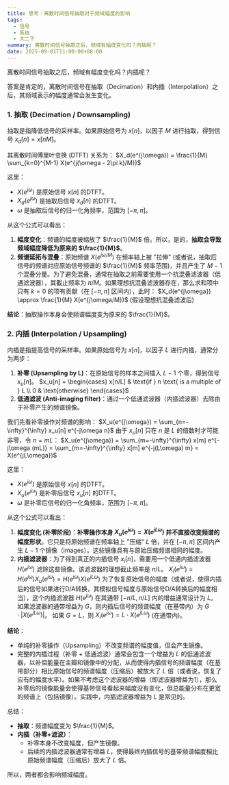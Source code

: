```yaml
---
title: 思考：离散时间信号抽取对于频域幅度的影响
tags:
  - 信号
  - 系统
  - 大二下
summary: 离散时间信号抽取之后，频域有幅度变化吗？内插呢？
date: 2025-09-01T11:00:00+08:00
---
```


离散时间信号抽取之后，频域有幅度变化吗？内插呢？

答案是肯定的，离散时间信号在抽取（Decimation）和内插（Interpolation）之后，其频域表示的幅度通常会发生变化。

### 1. 抽取 (Decimation / Downsampling)

抽取是指降低信号的采样率。如果原始信号为 $x[n]$，以因子 $M$ 进行抽取，得到信号 $x_d[n] = x[nM]$。

其离散时间傅里叶变换 (DTFT) 关系为：
$X_d(e^{j\omega}) = \frac{1}{M} \sum_{k=0}^{M-1} X(e^{j(\omega - 2\pi k)/M})$

这里：
*   $X(e^{j\omega})$ 是原始信号 $x[n]$ 的DTFT。
*   $X_d(e^{j\omega})$ 是抽取后信号 $x_d[n]$ 的DTFT。
*   $\omega$ 是抽取后信号的归一化角频率，范围为 $[-\pi, \pi]$。

从这个公式可以看出：

1.  **幅度变化**：频谱的幅度被缩放了 $\frac{1}{M}$ 倍。所以，是的，**抽取会导致频域幅度降低为原来的 $\frac{1}{M}$**。
2.  **频谱延拓与混叠**：原始频谱 $X(e^{j\omega/M})$ 在频率轴上被 "拉伸" (或者说，抽取后信号的频谱对应原始信号频谱的 $\frac{1}{M}$ 频率范围)，并且产生了 $M-1$ 个混叠分量。为了避免混叠，通常在抽取之前需要使用一个抗混叠滤波器（低通滤波器），其截止频率为 $\pi/M$。如果理想抗混叠滤波器存在，那么求和项中只有 $k=0$ 的项有贡献（在 $[-\pi, \pi]$ 区间内），此时：
    $X_d(e^{j\omega}) \approx \frac{1}{M} X(e^{j\omega/M})$ (假设理想抗混叠滤波后)

**结论**：抽取操作本身会使频谱幅度变为原来的 $\frac{1}{M}$。

### 2. 内插 (Interpolation / Upsampling)

内插是指提高信号的采样率。如果原始信号为 $x[n]$，以因子 $L$ 进行内插，通常分为两步：
1.  **补零 (Upsampling by L)**：在原始信号的样本之间插入 $L-1$ 个零，得到信号 $x_u[n]$。
    $x_u[n] = \begin{cases} x[n/L] & \text{if } n \text{ is a multiple of } L \\ 0 & \text{otherwise} \end{cases}$
2.  **低通滤波 (Anti-imaging filter)**：通过一个低通滤波器（内插滤波器）去除由于补零产生的频谱镜像。

我们先看补零操作对频谱的影响：
$X_u(e^{j\omega}) = \sum_{n=-\infty}^{\infty} x_u[n] e^{-j\omega n}$
由于 $x_u[n]$ 只在 $n$ 是 $L$ 的倍数时才可能非零，令 $n = mL$：
$X_u(e^{j\omega}) = \sum_{m=-\infty}^{\infty} x[m] e^{-j\omega (mL)} = \sum_{m=-\infty}^{\infty} x[m] e^{-j(L\omega) m} = X(e^{jL\omega})$

这里：
*   $X(e^{j\omega})$ 是原始信号 $x[n]$ 的DTFT。
*   $X_u(e^{j\omega})$ 是补零后信号 $x_u[n]$ 的DTFT。
*   $\omega$ 是补零后信号的归一化角频率，范围为 $[-\pi, \pi]$。

从这个公式可以看出：

1.  **幅度变化 (补零阶段)**：**补零操作本身 $X_u(e^{j\omega}) = X(e^{jL\omega})$ 并不直接改变频谱的幅度形状**。它只是将原始频谱在频率轴上 "压缩" $L$ 倍，并在 $[-\pi, \pi]$ 区间内产生 $L-1$ 个镜像（images）。这些镜像具有与原始压缩频谱相同的幅度。
2.  **内插滤波器**：为了得到真正的内插信号 $x_i[n]$，需要用一个低通内插滤波器 $H(e^{j\omega})$ 滤除这些镜像。该滤波器的理想截止频率是 $\pi/L$。
    $X_i(e^{j\omega}) = H(e^{j\omega}) X_u(e^{j\omega}) = H(e^{j\omega}) X(e^{jL\omega})$
    为了恢复原始信号的幅度（或者说，使得内插后的信号如果进行D/A转换，其模拟信号幅度与原始信号D/A转换后的幅度相当），这个内插滤波器 $H(e^{j\omega})$ 在其通带 $[-\pi/L, \pi/L]$ 内的增益通常设计为 $L$。
    如果滤波器的通带增益为 $G$，则内插后信号的频谱幅度（在基带内）为 $G \cdot |X(e^{jL\omega})|$。
    如果 $G=L$，则 $X_i(e^{j\omega}) = L \cdot X(e^{jL\omega})$ (在通带内)。

**结论**：
*   单纯的补零操作（Upsampling）不改变频谱的幅度值，但会产生镜像。
*   完整的内插过程（补零 + 低通滤波）通常会包含一个增益为 $L$ 的低通滤波器，以补偿能量在主瓣和镜像中的分配，从而使得内插信号的频谱幅度（在基带部分）相比原始信号的频谱幅度（压缩后）被放大了 $L$ 倍（或者说，恢复了应有的幅度水平）。如果不考虑这个滤波器的增益（即滤波器增益为1），那么补零后的镜像能量会使得基带信号看起来幅度没有变化，但总能量分布在更宽的频谱上（包括镜像）。实践中，内插滤波器增益为 $L$ 是常见的。

总结：
*   **抽取**：频谱幅度变为 $\frac{1}{M}$。
*   **内插（补零+滤波）**：
    *   补零本身不改变幅度，但产生镜像。
    *   后续的内插滤波器通常有增益 $L$，使得最终内插信号的基带频谱幅度相比原始频谱幅度（压缩后）放大了 $L$ 倍。

所以，两者都会影响频域幅度。